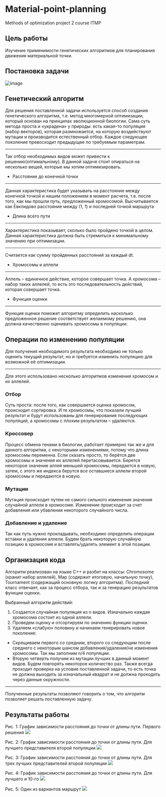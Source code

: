 # Material-point-planning
Methods of optimization project 2 course ITMP

## Цель работы 
Изучение применимости генетических алгоритмов для планирования движения материальной точки.

## Постановка задачи
![image](https://user-images.githubusercontent.com/29158476/60630190-ae6c4d80-9e01-11e9-8e4b-bdee460f2936.png)

## Генетический алгоритм
Для решения поставленной задачи используется способ создания генетического алгоритма, т.е. метод многомерной оптимизации, который основан на принципах эволюционной биологии. Сама суть метода проста и «украдена» у природы: есть какая-то популяция (набор векторов), которая размножается, на которую воздействуют мутации и производится естественный отбор. Каждое следующее поколение превосходит предыдущее по требуемым параметрам.
***
Так отбор необходимых видов может привести к решению(оптимальному). В данной задаче стоит опираться на несколько вещей, которые мы хотим оптимизировать.

* Расстояние до конечной точки
***
Данная характеристика будет указывать на расстояние между конечной точкой и нашим положением в момент расчета, т.е. после того, как мы прошли путь, предложенный хромосомой. Высчитывается как Евклидово расстояние между (1, 1) и последней точкой маршрута
* Длина всего пути
***
Характеристика показывает, сколько было пройдено точкой в целом. Данная характеристика должна быть стремиться к минимальному значению при оптимизации. 
***
Считается как сумму пройденных расстояний за каждый dt.
* Хромосомы и аллели
***
Аллель –  единичное действие, которое совершает точка. А хромосома – набор таких аллелей, то есть это последовательность действий, которая совершает точка. 
* Функция оценки
***
Функция оценки поможет алгоритму определить насколько предложенное решение соответствует желаемому решению, она должна качественно оценивать хромосомы в популяции. 

## Операции по изменению популяции
Для получения необходимого результата необходимо не только оценить текущий результат, но и требуется изменить популяцию для возможной её оптимизации.
***
Для этого использовано несколько алгоритмов изменения хромосом и их аллелей. 

### Отбор 
Суть проста: после того, как совершается оценка хромосом, происходит сортировка. И те хромосомы, что показали лучший результат и будут использованы для генерирования последующих популяций, а хромосомы с плохим результатом – удаляются.
### Кроссовер
Процесс обмена генами в биологии, работает примерно так же и для данного алгоритма, с некоторыми изменениями, потому что длина хромосомы переменна. Если сказать просто, то берётся две хромосомы и значения их аллелей перетасовывается. Берется некоторое значение аллей меньшей хромосомы, передается в новую, затем, с этого же индекса берутся все оставшиеся аллели второй хромосомы и передаются в новую.
### Мутации 
Мутация происходит путем не самого сильного изменения значения случайной аллели в хромосоме. Изменение происходит за счет добавления или убавления некоторого случайного числа.
### Добавление и удаление 
Так как путь нужно прокладывать, необходимо определить операции вставки и удаления аллели. Будем брать некоторую случайную позицию в хромосоме и вставлять/удалять элемент в этой позиции.

## Организация кода 
Алгоритм реализован на языке C++ и разбит на классы: Chromosome (хранит набор аллелей), Map (содержит итоговую, начальную точку), Tournament (содержащий основную логику алгоритма). Последний класс отвечает, как за процесс отбора, так и за генерацию результатов функции оценки.

Выбранный алгоритм действий: 
1.	Создается случайная популяция из n видов. Изначально каждая хромосома состоит из одной аллели. 
2.	Проведем оценку и отсортируем по значению функции оценки. 
3.	Удаляем «слабую» половину и начинаем генерировать новое поколение:
*	Скрещиваем первого со средним, второго со следующим после среднего с некоторым шансом добавления/удаления/не изменения хромосомы. Так мы заполним n/4 популяции. 
*	Вторую четверть получим из мутации лучших в данный момент видов. Будем повторять некоторое количество раз. 
Также всегда проходит проверка на условие поставленной задачи, то есть точка не должна выходить за изначальный квадрат и не должна проходить через данные окружности. 
***
Полученные результаты позволяют говорить о том, что алгоритм позволяет решать поставленную задачу. 

## Результаты работы 
Рис. 1: График зависимости расстояния до точки от длины пути. Первого решения
![](https://user-images.githubusercontent.com/29158476/60630191-af9d7a80-9e01-11e9-8354-88498b05e3f2.png)

Рис. 2: График зависимости расстояния до точки от длины пути. Для лучшего представителя второй популяции
![](https://user-images.githubusercontent.com/29158476/60630195-b0cea780-9e01-11e9-8156-70bb2d0e2e8e.png)

Рис. 3: График зависимости расстояния до точки от длины пути. Для трех лучших представителей второй популяции
![](https://user-images.githubusercontent.com/29158476/60630197-b1ffd480-9e01-11e9-8ad3-bd0c7a241bcb.png)

Рис. 4: График зависимости расстояния до точки от длины пути. Для лучшего и 10-го
![](https://user-images.githubusercontent.com/29158476/60630200-b3310180-9e01-11e9-9e61-c6c312bcb75f.png)

Рис. 5: Один из вариантов маршрут
![](https://user-images.githubusercontent.com/29158476/60630202-b4622e80-9e01-11e9-9030-adae853f830d.jpg)

